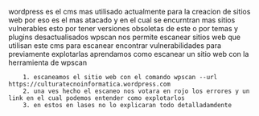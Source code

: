 wordpress es el cms mas utilisado actualmente para la creacion de sitios web por eso es el mas atacado y en el cual se encurntran mas sitios vulnerables esto por tener versiones obsoletas de este o por temas y plugins desactualisados wpscan nos permite escanear sitios web que utilisan este cms para escanear encontrar vulnerabilidades para previamente explotarlas aprendamos como escanear un sitio web con la herramienta de wpscan

		1. escaneamos el sitio web con el comando wpscan --url https://culturatecnoinformatica.wordpress.com
		2. una ves hecho el escaneo nos votara en rojo los errores y un link en el cual podemos entender como explotarlos
		3. en estos en lases no lo explicaran todo detalladamdente

